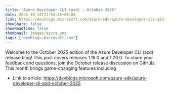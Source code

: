```yaml
---
title: "Azure Developer CLI (azd) - October 2025"
date: 2025-10-14T21:54:15+00:00
link: https://devblogs.microsoft.com/azure-sdk/azure-developer-cli-azd-october-2025
showShare: false
showReadTime: false
thumbnail: images/azure.png
tags: ["devblogs.microsoft.com"]
---
```

Welcome to the October 2025 edition of the Azure Developer CLI (azd) release blog! This post covers releases 1.19.0 and 1.20.0. To share your feedback and questions, join the October release discussion on GitHub. This month brings game-changing features including

- Link to article: https://devblogs.microsoft.com/azure-sdk/azure-developer-cli-azd-october-2025